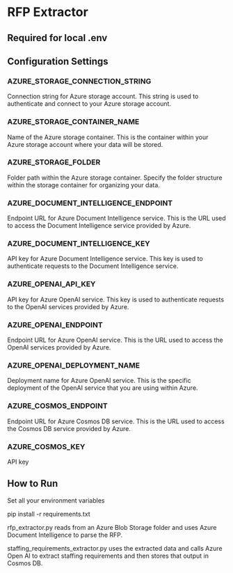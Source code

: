 # RFP Extractor


## Required for local .env
## Configuration Settings

### AZURE_STORAGE_CONNECTION_STRING
Connection string for Azure storage account. This string is used to authenticate and connect to your Azure storage account.

### AZURE_STORAGE_CONTAINER_NAME
Name of the Azure storage container. This is the container within your Azure storage account where your data will be stored.

### AZURE_STORAGE_FOLDER
Folder path within the Azure storage container. Specify the folder structure within the storage container for organizing your data.

### AZURE_DOCUMENT_INTELLIGENCE_ENDPOINT
Endpoint URL for Azure Document Intelligence service. This is the URL used to access the Document Intelligence service provided by Azure.

### AZURE_DOCUMENT_INTELLIGENCE_KEY
API key for Azure Document Intelligence service. This key is used to authenticate requests to the Document Intelligence service.

### AZURE_OPENAI_API_KEY
API key for Azure OpenAI service. This key is used to authenticate requests to the OpenAI services provided by Azure.

### AZURE_OPENAI_ENDPOINT
Endpoint URL for Azure OpenAI service. This is the URL used to access the OpenAI services provided by Azure.

### AZURE_OPENAI_DEPLOYMENT_NAME
Deployment name for Azure OpenAI service. This is the specific deployment of the OpenAI service that you are using within Azure.

### AZURE_COSMOS_ENDPOINT
Endpoint URL for Azure Cosmos DB service. This is the URL used to access the Cosmos DB service provided by Azure.

### AZURE_COSMOS_KEY
API key

## How to Run
Set all your environment variables

pip install -r requirements.txt

rfp_extractor.py reads from an Azure Blob Storage folder and uses Azure Document Intelligence to parse the RFP.

staffing_requirements_extractor.py uses the extracted data and calls Azure Open AI to extract staffing requirements and then stores that output in Cosmos DB.

